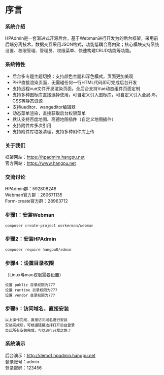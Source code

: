 # 序言

### 系统介绍
HPAdmin是一套渐进式开源后台，基于Webman进行开发为的后台框架，采用前后端分离技术，数据交互采用JSON格式，功能低耦合高内聚；核心模块支持系统设置、权限管理、管理员、权限菜单、快速构建CRUD功能等功能。

### 系统特性
*   后台多专题主题切换：支持颜色主题和深色模式，页面更加美观
*   PHP直接渲染页面，无需碰任何一行HTML代码即可完成后台开发
*   支持远程vue文件开发渲染页面，全后台支持Vue动态组件页面定制
*   支持多种图标库直接选择使用，可自定义引入图标库，可自定义引入全局JS，CSS等静态资源
*   支持ueditor、wangeditor编辑器
*   动态菜单渲染，直接获取后台权限菜单
*   默认支持百度地图、高德地图插件（自定义地图插件）
*   支持附件库多次引用
*   支持附件库垃圾清理，支持多种附件库上传

### 关于我们
框架网站：<https://hpadmim.hangpu.net>  
官方网站：<https://www.hangpu.net>

### 交流讨论
HPAdmin群：592808248  
Webman官方群：260671135  
Form-create官方群：28963712  

### 步骤1：安装Webman
```sh
composer create-project workerman/webman
```
### 步骤2：安装HPAdmin
```sh
composer require hangpu8/admin
```

### 步骤4：设置目录权限
（Linux与mac权限需要设置）
```text
设置 public 目录权限为777
设置 runtime 目录权限为777
设置 vendor 目录权限为777
```
### 步骤5：访问域名，直接安装
```text
以上操作完成，直接访问域名进行安装  
安装完成后，可根据链接选择打开后台登录  
自此所有安装完成，可以进行开发之旅了  
```

### 系统演示
后台演示：<http://demo1.hpadmin.hangpu.net>  
登录账号：admin  
登录密码：123456

<!-- ### 安装页面1
![Image text](https://gitee.com/hangpu888/hpadmin/raw/master/preview/1.png)
### 安装页面2
![Image text](https://gitee.com/hangpu888/hpadmin/raw/master/preview/2.png)
### PHP生成一个表格页面
![Image text](https://gitee.com/hangpu888/hpadmin/raw/master/preview/3.png)
### PHP生成一个表单页面
![Image text](https://gitee.com/hangpu888/hpadmin/raw/master/preview/4.png)
### 后台首页
![Image text](https://gitee.com/hangpu888/hpadmin/raw/master/preview/5.png)
### 配置页面
![Image text](https://gitee.com/hangpu888/hpadmin/raw/master/preview/6.png) -->
